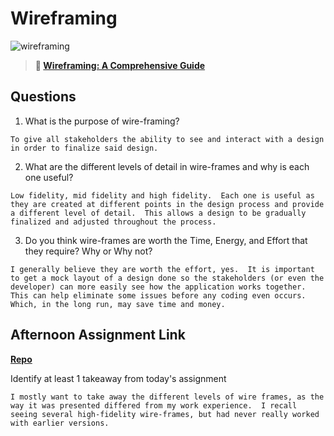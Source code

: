 # Wireframing

![wireframing](https://bcw.blob.core.windows.net/public/img/courses/2293087935019893)

> **📖 [Wireframing: A Comprehensive Guide](https://codeworksacademy.com/fs-student-guide/resources/wk1/06-Wireframing)**

## Questions

1. What is the purpose of wire-framing?
````
To give all stakeholders the ability to see and interact with a design in order to finalize said design.
````

2. What are the different levels of detail in wire-frames and why is each one useful?
````
Low fidelity, mid fidelity and high fidelity.  Each one is useful as they are created at different points in the design process and provide a different level of detail.  This allows a design to be gradually finalized and adjusted throughout the process.
````
3. Do you think wire-frames are worth the Time, Energy, and Effort that they require? Why or Why not?
````
I generally believe they are worth the effort, yes.  It is important to get a mock layout of a design done so the stakeholders (or even the developer) can more easily see how the application works together.  This can help eliminate some issues before any coding even occurs.  Which, in the long run, may save time and money.
````
## Afternoon Assignment Link

**[Repo](https://github.com/coombsab/<ASSIGNMENT_REPO>)**

Identify at least 1 takeaway from today's assignment
````
I mostly want to take away the different levels of wire frames, as the way it was presented differed from my work experience.  I recall seeing several high-fidelity wire-frames, but had never really worked with earlier versions.
````